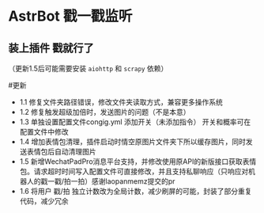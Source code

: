 # AstrBot 戳一戳监听



## 装上插件 戳就行了 ##
（更新1.5后可能需要安装 `aiohttp` 和 `scrapy` 依赖）

#更新 
- 1.1 修复文件夹路径错误，修改文件夹读取方式，兼容更多操作系统
- 1.2 修复触发超级加倍时，发送图片的问题（不是本意）
- 1.3 单独设置配置文件congig.yml 添加开关（未添加指令） 开关和概率可在配置文件中修改
- 1.4 增加表情包清理，插件启动时情空原图片文件夹下所以缓存图片，同时发送表情包后自动清理图片
- 1.5 新增WechatPadPro消息平台支持，并修改使用原API的新版接口获取表情包。请求超时时间写入配置文件可直接修改，并且支持私聊响应（只响应对机器人的戳一戳/拍一拍）感谢laopanmemz提交的pr
- 1.6 将用户 戳/拍 独立计数改为全局计数，减少刷屏的可能，封装了部分重复代码，减少冗余
